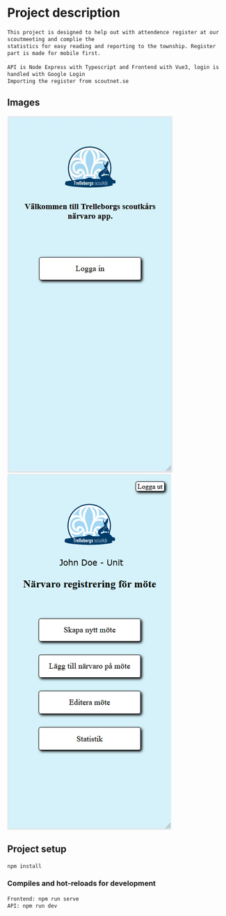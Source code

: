 # Project description
```
This project is designed to help out with attendence register at our scoutmeeting and complie the
statistics for easy reading and reporting to the township. Register part is made for mobile first.

API is Node Express with Typescript and Frontend with Vue3, login is handled with Google Login
Importing the register from scoutnet.se
```

## Images

![alt text](Docs/login.jpg)
![alt text](Docs/user-page.png)

## Project setup

```
npm install
```

### Compiles and hot-reloads for development

```
Frontend: npm run serve
API: npm run dev
```
